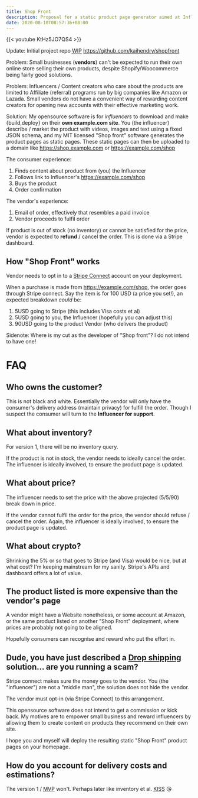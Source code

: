 ```yaml
---
title: Shop Front
description: Proposal for a static product page generator aimed at Influencers and small business vendors without online presences
date: 2020-08-10T08:57:36+08:00
---
```


{{< youtube KtHz5JO7QS4 >}}

Update: Initial project repo <abbr title="Work in Progress">WIP</abbr> <https://github.com/kaihendry/shopfront>

Problem: Small businesses (**vendors**) can't be expected to run their own online
store selling their own products, despite Shopify/Woocommerce being fairly good
solutions.

Problem: Influencers / Content creators who care about the products are limited
to Affiliate (referral) programs run by big companies like Amazon or Lazada.
Small vendors do not have a convenient way of rewarding content creators for
opening new accounts with their effective marketing work.

Solution: My opensource software is for _influencers_ to download and make
{build,deploy} on their **own example.com site**. You (the influencer) describe
/ market the product with videos, images and text using a fixed JSON schema,
and my MIT licensed "Shop front" software generates the product pages as static
pages.  These static pages can then be uploaded to a domain like
https://shop.example.com or https://example.com/shop

The consumer experience:

1. Finds content about product from (you) the Influencer
2. Follows link to Influencer's https://example.com/shop
3. Buys the product
4. Order confirmation

The vendor's experience:

1. Email of order, effectively that resembles a paid invoice
2. Vendor proceeds to fulfil order

If product is out of stock (no inventory) or cannot be satisfied for the price,
vendor is expected to **refund** / cancel the order. This is done via a Stripe
dashboard.

## How "Shop Front" works

Vendor needs to opt in to a [Stripe Connect](https://stripe.com/en-sg/connect)
account on your deployment.

When a purchase is made from https://example.com/shop, the order goes through
Stripe connect. Say the item is for 100 USD (a price you set!), an expected
breakdown _could_ be:

1. 5USD going to Stripe (this includes Visa costs et al)
2. 5USD going to you, the Influencer (hopefully you can adjust this)
3. 90USD going to the product Vendor (who delivers the product)

Sidenote: Where is my cut as the developer of "Shop front"? I do not intend to have one!

# FAQ

## Who owns the customer?

This is not black and white. Essentially the vendor will only have the
consumer's delivery address (maintain privacy) for fulfill the order. Though I
suspect the consumer will turn to the **Influencer for support**.

## What about inventory?

For version 1, there will be no inventory query.

If the product is not in stock, the vendor needs to ideally cancel the order.
The influencer is ideally involved, to ensure the product page is updated.

## What about price?

The influencer needs to set the price with the above projected (5/5/90) break
down in price.

If the vendor cannot fulfil the order for the price, the vendor should refuse /
cancel the order. Again, the influencer is ideally involved, to ensure the
product page is updated.

## What about crypto?

Shrinking the 5% or so that goes to Stripe (and Visa) would be nice, but at
what cost? I'm keeping mainstream for my sanity. Stripe's APIs and dashboard
offers a lot of value.

## The product listed is more expensive than the vendor's page

A vendor might have a Website nonetheless, or some account at Amazon, or the
same product listed on another "Shop Front" deployment, where prices are
probably not going to be aligned.

Hopefully consumers can recognise and reward who put the effort in.

## Dude, you have just described a [Drop shipping](https://en.wikipedia.org/wiki/Drop_shipping) solution... are you running a scam?

Stripe connect makes sure the money goes to the vendor. You (the "influencer")
are not a "middle man", the solution does not hide the vendor.

The vendor must opt-in (via Stripe Connect) to this arrangement.

This opensource software does not intend to get a commission or kick back. My
motives are to empower small business and reward influencers by allowing them
to create content on products they recommend on their own site.

I hope you and myself will deploy the resulting static "Shop Front" product
pages on your homepage.

## How do you account for delivery costs and estimations?

The version 1 / <abbr title="Minimum Viable Product">MVP</abbr> won't. Perhaps
later like inventory et al. <abbr title="Keep it simple stupid">KISS</abbr> 😘
